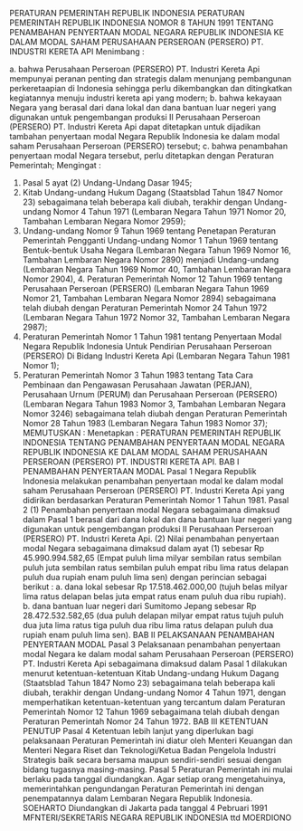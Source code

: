  PERATURAN PEMERINTAH REPUBLIK INDONESIA PERATURAN PEMERINTAH REPUBLIK INDONESIA NOMOR 8 TAHUN 1991 TENTANG PENAMBAHAN PENYERTAAN MODAL NEGARA REPUBLIK INDONESIA KE DALAM MODAL SAHAM PERUSAHAAN PERSEROAN (PERSERO) PT. INDUSTRI KERETA API
Menimbang :

a. bahwa Perusahaan Perseroan (PERSERO) PT. Industri Kereta Api mempunyai peranan penting dan strategis dalam menunjang pembangunan perkeretaapian di Indonesia sehingga perlu dikembangkan dan ditingkatkan kegiatannya menuju industri kereta api yang modern;
b. bahwa kekayaan Negara yang berasal dari dana lokal dan dana bantuan luar negeri yang digunakan untuk pengembangan produksi II Perusahaan Perseroan (PERSERO) PT. Industri Kereta Api dapat ditetapkan untuk dijadikan tambahan penyertaan modal Negara Republik Indonesia ke dalam modal saham Perusahaan Perseroan (PERSERO) tersebut;
c. bahwa penambahan penyertaan modal Negara tersebut, perlu ditetapkan dengan Peraturan Pemerintah;
Mengingat :

1. Pasal 5 ayat (2) Undang-Undang Dasar 1945;
2. Kitab Undang-undang Hukum Dagang (Staatsblad Tahun 1847 Nomor 23) sebagaimana telah beberapa kali diubah, terakhir dengan Undang-undang Nomor 4 Tahun 1971 (Lembaran Negara Tahun 1971 Nomor 20, Tambahan Lembaran Negara Nomor 2959);
3. Undang-undang Nomor 9 Tahun 1969 tentang Penetapan Peraturan Pemerintah Pengganti Undang-undang Nomor 1 Tahun 1969 tentang Bentuk-bentuk Usaha Negara (Lembaran Negara Tahun 1969 Nomor 16, Tambahan Lembaran Negara Nomor 2890) menjadi Undang-undang (Lembaran Negara Tahun 1969 Nomor 40, Tambahan Lembaran Negara Nomor 2904), 4. Peraturan Pemerintah Nomor 12 Tahun 1969 tentang Perusahaan Perseroan (PERSERO) (Lembaran Negara Tahun 1969 Nomor 21, Tambahan Lembaran Negara Nomor 2894) sebagaimana telah diubah dengan Peraturan Pemerintah Nomor 24 Tahun 1972 (Lembaran Negara Tahun 1972 Nomor 32, Tambahan Lembaran Negara 2987);
5. Peraturan Pemerintah Nomor 1 Tahun 1981 tentang Penyertaan Modal Negara Republik Indonesia Untuk Pendirian Perusahaan Perseroan (PERSERO) Di Bidang Industri Kereta Api (Lembaran Negara Tahun 1981 Nomor 1);
6. Peraturan Pemerintah Nomor 3 Tahun 1983 tentang Tata Cara Pembinaan dan Pengawasan Perusahaan Jawatan (PERJAN), Perusahaan Urnum (PERUM) dan Perusahaan Perseroan (PERSERO) (Lembaran Negara Tahun 1983 Nomor 3, Tambahan Lembaran Negara Nomor 3246) sebagaimana telah diubah dengan Peraturan Pemerintah Nomor 28 Tahun 1983 (Lembaran Negara Tahun 1983 Nomor 37);
MEMUTUSKAN :
 Menetapkan : PERATURAN PEMERINTAH REPUBLIK INDONESIA TENTANG PENAMBAHAN PENYERTAAN MODAL NEGARA REPUBLIK INDONESIA KE DALAM MODAL SAHAM PERUSAHAAN PERSEROAN (PERSERO) PT. INDUSTRI KERETA API.
BAB I PENAMBAHAN PENYERTAAN MODAL
Pasal 1
Negara Republik Indonesia melakukan penambahan penyertaan modal ke dalam modal saham Perusahaan Perseroan (PERSERO) PT. Industri Kereta Api yang didirikan berdasarkan Peraturan Pemerintah Nomor 1 Tahun 1981.
Pasal 2
(1) Penambahan penyertaan modal Negara sebagaimana dimaksud dalam Pasal 1 berasal dari dana lokal dan dana bantuan luar negeri yang digunakan untuk pengembangan produksi II Perusahaan Perseroan (PERSERO) PT. Industri Kereta Api.
(2) Nilai penambahan penyertaan modal Negara sebagaimana dimaksud dalam ayat (1) sebesar Rp 45.990.994.582,65 (Empat puluh lima milyar sembilan ratus sembilan puluh juta sembilan ratus sembilan puluh empat ribu lima ratus delapan puluh dua rupiah enam puluh lima sen) dengan perincian sebagai berikut :
a. dana lokal sebesar Rp 17.518.462.000,00 (tujuh belas milyar lima ratus delapan belas juta empat ratus enam puluh dua ribu rupiah).
b. dana bantuan luar negeri dari Sumitomo Jepang sebesar Rp 28.472.532.582,65 (dua puluh delapan milyar empat ratus tujuh puluh dua juta lima ratus tiga puluh dua ribu lima ratus delapan puluh dua rupiah enam puluh lima sen).
BAB II PELAKSANAAN PENAMBAHAN PENYERTAAN MODAL
Pasal 3
Pelaksanaan penambahan penyertaan modal Negara ke dalam modal saham Perusahaan Perseroan (PERSERO) PT. Industri Kereta Api sebagaimana dimaksud dalam Pasal 1 dilakukan menurut ketentuan-ketentuan Kitab Undang-undang Hukum Dagang (Staatsblad Tahun 1847 Nomo 23) sebagaimana telah beberapa kali diubah, terakhir dengan Undang-undang Nomor 4 Tahun 1971, dengan memperhatikan ketentuan-ketentuan yang tercantum dalam Peraturan Pemerintah Nomor 12 Tahun 1969 sebagaimana telah diubah dengan Peraturan Pemerintah Nomor 24 Tahun 1972.
BAB III KETENTUAN PENUTUP
Pasal 4
Ketentuan lebih lanjut yang diperlukan bagi pelaksanaan Peraturan Pemerintah ini diatur oleh Menteri Keuangan dan Menteri Negara Riset dan Teknologi/Ketua Badan Pengelola Industri Strategis baik secara bersama maupun sendiri-sendiri sesuai dengan bidang tugasnya masing-masing.
Pasal 5
Peraturan Pemerintah ini mulai berlaku pada tanggal diundangkan.
Agar setiap orang mengetahuinya, memerintahkan pengundangan Peraturan Pemerintah ini dengan penempatannya dalam Lembaran Negara Republik Indonesia. SOEHARTO Diundangkan di Jakarta pada tanggal 4 Pebruari 1991 MFNTERI/SEKRETARIS NEGARA REPUBLIK INDONESIA ttd MOERDIONO